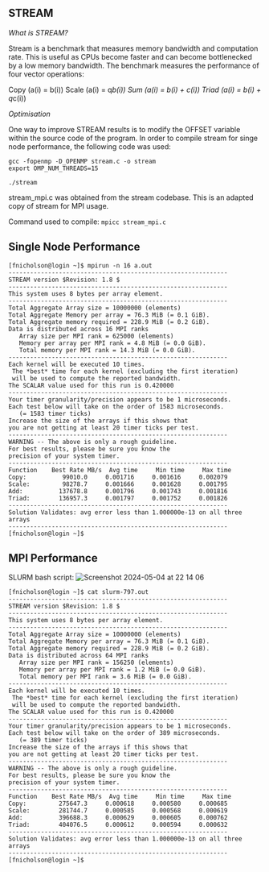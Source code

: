 STREAM
-
*What is STREAM?*

Stream is a benchmark that measures memory bandwidth and computation rate. This is useful as CPUs become faster and can become bottlenecked by a low memory bandwidth.
The benchmark measures the performance of four vector operations:

Copy (a(i) = b(i))
Scale (a(i) = q*b(i))
Sum (a(i) = b(i) + c(i))
Triad (a(i) = b(i) + q*c(i))

*Optimisation*

One way to improve STREAM results is to modify the OFFSET variable within the source code of the program.
In order to compile stream for singe node performance, the following code was used:

    gcc -fopenmp -D_OPENMP stream.c -o stream 
    export OMP_NUM_THREADS=15
    
    ./stream
    
stream_mpi.c was obtained from the stream codebase. This is an adapted copy of stream for MPI usage.

Command used to compile:
    `mpicc stream_mpi.c`


Single Node Performance
-
    [fnicholson@login ~]$ mpirun -n 16 a.out 
    -------------------------------------------------------------
    STREAM version $Revision: 1.8 $
    -------------------------------------------------------------
    This system uses 8 bytes per array element.
    -------------------------------------------------------------
    Total Aggregate Array size = 10000000 (elements)
    Total Aggregate Memory per array = 76.3 MiB (= 0.1 GiB).
    Total Aggregate memory required = 228.9 MiB (= 0.2 GiB).
    Data is distributed across 16 MPI ranks
       Array size per MPI rank = 625000 (elements)
       Memory per array per MPI rank = 4.8 MiB (= 0.0 GiB).
       Total memory per MPI rank = 14.3 MiB (= 0.0 GiB).
    -------------------------------------------------------------
    Each kernel will be executed 10 times.
     The *best* time for each kernel (excluding the first iteration)
     will be used to compute the reported bandwidth.
    The SCALAR value used for this run is 0.420000
    -------------------------------------------------------------
    Your timer granularity/precision appears to be 1 microseconds.
    Each test below will take on the order of 1583 microseconds.
       (= 1583 timer ticks)
    Increase the size of the arrays if this shows that
    you are not getting at least 20 timer ticks per test.
    -------------------------------------------------------------
    WARNING -- The above is only a rough guideline.
    For best results, please be sure you know the
    precision of your system timer.
    -------------------------------------------------------------
    Function    Best Rate MB/s  Avg time     Min time     Max time
    Copy:          99010.0     0.001716     0.001616     0.002079
    Scale:         98278.7     0.001666     0.001628     0.001795
    Add:          137678.8     0.001796     0.001743     0.001816
    Triad:        136957.3     0.001797     0.001752     0.001826
    -------------------------------------------------------------
    Solution Validates: avg error less than 1.000000e-13 on all three arrays
    -------------------------------------------------------------
    [fnicholson@login ~]$ 

MPI Performance
-
SLURM bash script:
![Screenshot 2024-05-04 at 22 14 06](https://github.com/Jackaed/UKSCC-Submission/assets/8216039/17e754f3-3647-4fbb-b425-3e7713282a0e)

    [fnicholson@login ~]$ cat slurm-797.out 
    -------------------------------------------------------------
    STREAM version $Revision: 1.8 $
    -------------------------------------------------------------
    This system uses 8 bytes per array element.
    -------------------------------------------------------------
    Total Aggregate Array size = 10000000 (elements)
    Total Aggregate Memory per array = 76.3 MiB (= 0.1 GiB).
    Total Aggregate memory required = 228.9 MiB (= 0.2 GiB).
    Data is distributed across 64 MPI ranks
       Array size per MPI rank = 156250 (elements)
       Memory per array per MPI rank = 1.2 MiB (= 0.0 GiB).
       Total memory per MPI rank = 3.6 MiB (= 0.0 GiB).
    -------------------------------------------------------------
    Each kernel will be executed 10 times.
     The *best* time for each kernel (excluding the first iteration)
     will be used to compute the reported bandwidth.
    The SCALAR value used for this run is 0.420000
    -------------------------------------------------------------
    Your timer granularity/precision appears to be 1 microseconds.
    Each test below will take on the order of 389 microseconds.
       (= 389 timer ticks)
    Increase the size of the arrays if this shows that
    you are not getting at least 20 timer ticks per test.
    -------------------------------------------------------------
    WARNING -- The above is only a rough guideline.
    For best results, please be sure you know the
    precision of your system timer.
    -------------------------------------------------------------
    Function    Best Rate MB/s  Avg time     Min time     Max time
    Copy:         275647.3     0.000618     0.000580     0.000685
    Scale:        281744.7     0.000585     0.000568     0.000619
    Add:          396688.3     0.000629     0.000605     0.000762
    Triad:        404076.5     0.000612     0.000594     0.000632
    -------------------------------------------------------------
    Solution Validates: avg error less than 1.000000e-13 on all three arrays
    -------------------------------------------------------------
    [fnicholson@login ~]$ 
